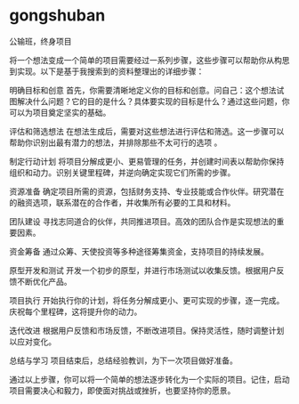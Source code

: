 # gongshuban
公输班，终身项目

将一个想法变成一个简单的项目需要经过一系列步骤，这些步骤可以帮助你从构思到实现。以下是基于我搜索到的资料整理出的详细步骤：

明确目标和创意
首先，你需要清晰地定义你的目标和创意。问自己：这个想法试图解决什么问题？它的目的是什么？具体要实现的目标是什么？通过这些问题，你可以为项目奠定坚实的基础。

评估和筛选想法
在想法生成后，需要对这些想法进行评估和筛选。这一步骤可以帮助你识别出最有潜力的想法，并排除那些不太可行的选项
。

制定行动计划
将项目分解成更小、更易管理的任务，并创建时间表以帮助你保持组织和动力。识别关键里程碑，并逆向确定实现它们所需的步骤。

资源准备
确定项目所需的资源，包括财务支持、专业技能或合作伙伴。研究潜在的融资选项，联系潜在的合作者，并收集所有必要的工具和材料。

团队建设
寻找志同道合的伙伴，共同推进项目。高效的团队合作是实现想法的重要因素。

资金筹备
通过众筹、天使投资等多种途径筹集资金，支持项目的持续发展。

原型开发和测试
开发一个初步的原型，并进行市场测试以收集反馈。根据用户反馈不断优化产品。

项目执行
开始执行你的计划，将任务分解成更小、更可实现的步骤，逐一完成。庆祝每个里程碑，这将提升你的动力。

迭代改进
根据用户反馈和市场反馈，不断改进项目。保持灵活性，随时调整计划以应对变化。

总结与学习
项目结束后，总结经验教训，为下一次项目做好准备。

通过以上步骤，你可以将一个简单的想法逐步转化为一个实际的项目。记住，启动项目需要决心和毅力，即使面对挑战或挫折，也要坚持你的愿景。